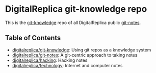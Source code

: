# DigitalReplica git-knowledge repo

This is the [git-knowledge](https://github.com/digitalreplica/git-knowledge) repo of all DigitalReplica public [git-notes](https://github.com/digitalreplica/git-notes).

## Table of Contents
* [digitalreplica/git-knowledge](https://github.com/digitalreplica/git-knowledge): Using git repos as a knowledge system
* [digitalreplica/git-notes](https://github.com/digitalreplica/git-notes): A git-centric approach to taking notes
* [digitalreplica/hacking](https://github.com/digitalreplica/hacking): Hacking notes
* [digitalreplica/technology](https://github.com/digitalreplica/technology): Internet and computer notes
